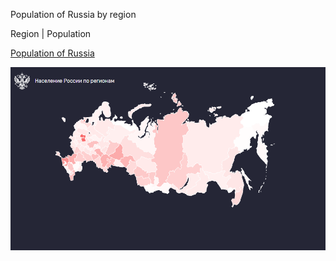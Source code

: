 Population of Russia by region

Region | Population

[Population of Russia](https://recreatorus.github.io/population-of-Russia/population-of-russia.html 'watch demo')

![scan](population-of-russia.png)
